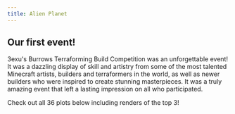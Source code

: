 ```yaml
---
title: Alien Planet
---
```


<CustomFeature>
  <CustomFeatureBox 
    iconText="📅"
    title="Event Details"
    text="Starts: 02 December 2022/\nEnds: 31 December 2022/\\nBuild on massive 512 x 512 plots/\\nClaim up to 2 plots (only 1 judged)"
  />
  <CustomFeatureBox 
    iconImg="./../images/money-bag.gif"
    title="$1000 Prize Pool!"
    text="1st: $400 Paypal & $150 Gift Cards (Any Store)/\n2nd: $200 Paypal & $100 Gift Cards (Any Store)/\n3rd: $100 Paypal & $50 Gift Cards (Any Store)"
  />
  <CustomFeatureBox 
    iconImg="./../images/logo.png"
    title="Judging Criteria"
    text="Creativity, uniqueness, and originality/\nQuality of artistic composition and overall design/\nColoring\nShape quality/\nVisual language"
  />
</CustomFeature>

## Our first event!

3exu's Burrows Terraforming Build Competition was an unforgettable event! It was a dazzling display of skill and artistry from some of the most talented Minecraft artists, builders and terraformers in the world, as well as newer builders who were inspired to create stunning masterpieces. It was a truly amazing event that left a lasting impression on all who participated.

Check out all 36 plots below including renders of the top 3!
